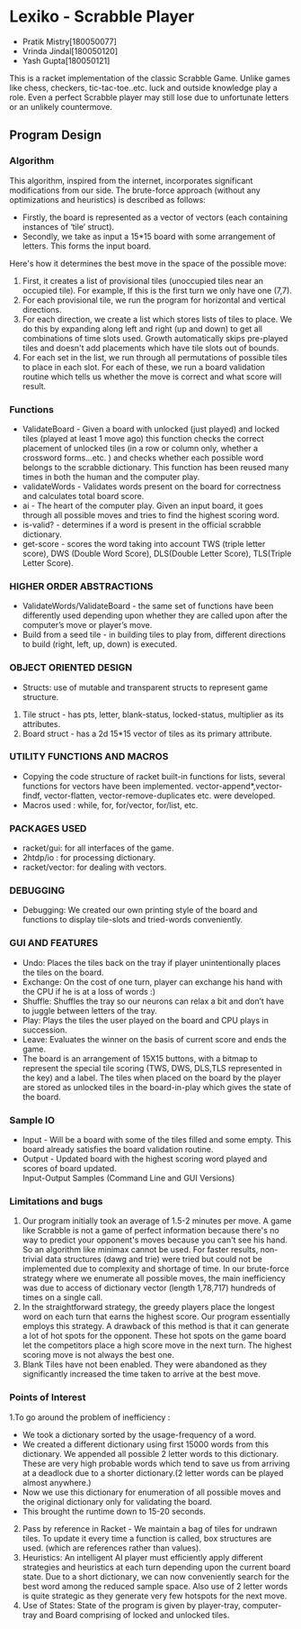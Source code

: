 # Lexiko - Scrabble Player
* Pratik Mistry[180050077]    
* Vrinda Jindal[180050120]        
* Yash Gupta[180050121]

This is a racket implementation of the classic Scrabble Game.
Unlike games like chess, checkers, tic-tac-toe..etc. luck and outside knowledge play a role. Even a perfect Scrabble player may still lose due to unfortunate letters or an unlikely countermove.
## Program Design
### Algorithm

This algorithm, inspired from the internet, incorporates significant modifications from our side. The brute-force approach (without any optimizations and heuristics) is described as follows:
*	Firstly, the board is represented as a vector of vectors (each containing instances of ‘tile’ struct).
*	Secondly, we take as input a 15*15 board with some arrangement of letters. This forms the input board.

Here's how it determines the best move in the space of the possible move:		
1.	First, it creates a list of provisional tiles (unoccupied tiles near an occupied tile). For example, If this is the first turn we only have one (7,7).
2.	For each provisional tile, we run the program for horizontal and vertical directions.
3.	For each direction, we create a list which stores lists of tiles to place. We do this by expanding along left and right (up and down) to get all combinations of time slots used. Growth automatically skips pre-played tiles and doesn't add placements which have tile slots out of bounds.
4.	For each set in the list, we run through all permutations of possible tiles to place in each slot. For each of these, we run a board validation routine which tells us whether the move is correct and what score will result.

### Functions
*	ValidateBoard - Given a board with unlocked (just played) and locked tiles (played at least 1 move ago)  this function checks the correct placement of unlocked tiles (in a row or column only, whether a crossword forms...etc. ) and checks whether each possible word belongs to the scrabble dictionary. This function has been reused many times in both the human and the computer play.
*	validateWords - Validates words present on the board for correctness and calculates total board score.
*	ai - The heart of the computer play. Given an input board, it goes through all possible moves and tries to find the highest scoring word.
*	is-valid? - determines if a word is present in the official scrabble dictionary.
*	get-score - scores the word taking into account TWS (triple letter score), DWS (Double Word Score), DLS(Double Letter Score), TLS(Triple Letter Score).


### HIGHER ORDER ABSTRACTIONS
*	ValidateWords/ValidateBoard - the same set of functions have been differently used depending upon whether they are called upon after the computer’s move or player’s move.
*	Build from a seed tile - in building tiles to play from, different directions to build (right, left, up, down) is executed.

### OBJECT ORIENTED DESIGN
* Structs: use of mutable and transparent structs to represent game structure.
1.	  Tile struct - has pts, letter, blank-status, locked-status, multiplier as its attributes.
2.	  Board struct - has a 2d 15*15 vector of tiles as its primary attribute. 

### UTILITY FUNCTIONS AND MACROS 
*	Copying the code structure of racket built-in functions for lists, several functions for vectors have been implemented. vector-append*,vector-findf, vector-flatten, vector-remove-duplicates etc. were developed.
*	Macros used : while, for, for/vector, for/list, etc.

### PACKAGES USED
*	racket/gui: for all interfaces of the game.
*	2htdp/io : for processing dictionary.
*	racket/vector: for dealing with vectors.

### DEBUGGING
* Debugging: We created our own printing style of the board and functions to display tile-slots and tried-words conveniently.        
### GUI AND FEATURES
*	Undo: Places the tiles back on the tray if player unintentionally places the tiles on the board.
*	Exchange: On the cost of one turn, player can exchange his hand with the CPU if he is at a loss of words :)
*	Shuffle: Shuffles the tray so our neurons can relax a bit and don’t have to juggle between letters of the tray.
*	Play: Plays the tiles the user played on the board and CPU plays in succession.
*	Leave: Evaluates the winner on the basis of current score and ends the game.
*	The board is an arrangement of 15X15 buttons, with a bitmap to represent the special tile scoring (TWS, DWS, DLS,TLS represented in the key) and a label. The tiles when placed on the board by the player are stored as unlocked tiles in the board-in-play which gives the state of the board.

### Sample IO
*	Input - Will be a board with some of the tiles filled and some empty. This board already satisfies the board validation routine.
*	Output - Updated board with the highest scoring word played and scores of board updated.      
Input-Output Samples (Command Line and GUI Versions)

### Limitations and bugs
1.	Our program initially took an average of 1.5-2 minutes per move. A game like Scrabble is not a game of perfect information because there's no way to predict your opponent's moves because you can't see his hand. So an algorithm like minimax cannot be used. For faster results, non-trivial data structures (dawg and trie) were tried but could not be implemented due to complexity and shortage of time. In our brute-force strategy where we enumerate all possible moves, the main inefficiency was due to access of dictionary vector (length 1,78,717) hundreds of times on a single call.
2.	In the straightforward strategy, the greedy players place the longest word on each turn that earns the highest score. Our program essentially employs this strategy. A drawback of this method is that it can generate a lot of hot spots for the opponent. These hot spots on the game board let the competitors place a high score move in the next turn. The highest scoring move is not always the best one. 
3.	Blank Tiles have not been enabled. They were abandoned as they significantly increased the time taken to arrive at the best move.

### Points of Interest
1.To go around the problem of inefficiency :
   *	We took a dictionary sorted by the usage-frequency of a word.
   * We created a different dictionary using first 15000 words from this dictionary. We          appended all possible 2 letter words to this dictionary. These are very high probable words which tend to save us from arriving at a deadlock due to a shorter dictionary.(2 letter words can be played almost anywhere.) 
   * Now we use this dictionary for enumeration of all possible moves and the original dictionary only for validating the board.
   * This brought the runtime down to 15-20 seconds. 
2. Pass by reference in Racket - We maintain a bag of tiles for undrawn tiles. To update it every time a function is called, box structures are used. (which are references rather than values).
3. Heuristics: An intelligent AI player must efficiently apply different strategies and heuristics at each turn depending upon the current board state. Due to a short dictionary, we can now conveniently search for the best word among the reduced sample space. Also use of 2 letter words is quite strategic as they generate very few hotspots for the next move.
4. Use of States: State of the program is given by player-tray, computer-tray and Board comprising of locked and unlocked tiles.

